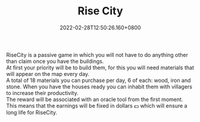 ﻿---
title: "Rise City"
description: "Build your city and earn rewards!"
lead: "Build your city and earn rewards!"
date: 2022-02-28T12:50:26.160+0800
lastmod: 2022-02-28T12:50:26.160+0800
draft: false
featuredImage: ["100_rise-city.jpg"]
score: "0"
status: "Live"
blockchain: ["Binance"]
nft_support: "Yes"
free_to_play: "Crypto"
play_to_earn: ["NFT","Crypto"]
website: "https://risecity.io/?utm_source=PlayToEarn.net&utm_medium=organic&utm_campaign=gamepage"
twitter: "https://twitter.com/RiseCityNFT"
discord: "https://discord.com/invite/TCEpE7Ktxv"
telegram: "https://t.me/risecity"
github: 
youtube: 
twitch: 
facebook: 
instagram: 
reddit: 
medium: 
steam: 
gitbook: "https://risecity.gitbook.io/risecity-en-1/risecity/introduction"
googleplay: 
appstore: 

  
    
categories: ["games"]
games: ["Building","Simulation"]
toc: false
pinned: false
weight: 
---
RiseCity is a passive game in which you will not have to do anything other than claim once you have the buildings. <br> At first your priority will be to build them, for this you will need materials that will appear on the map every day. <br> A total of 18 materials you can purchase per day, 6 of each: wood, iron and stone. When you have the houses ready you can inhabit them with villagers to increase their productivity. <br> The reward will be associated with an oracle tool from the first moment. This means that the earnings will be fixed in dollars 💵 which will ensure a long life for RiseCity.